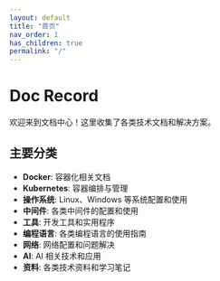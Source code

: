 ```yaml
---
layout: default
title: "首页"
nav_order: 1
has_children: true
permalink: "/"
---
```


# Doc Record

欢迎来到文档中心！这里收集了各类技术文档和解决方案。

## 主要分类

- **Docker**: 容器化相关文档
- **Kubernetes**: 容器编排与管理
- **操作系统**: Linux、Windows 等系统配置和使用
- **中间件**: 各类中间件的配置和使用
- **工具**: 开发工具和实用程序
- **编程语言**: 各类编程语言的使用指南
- **网络**: 网络配置和问题解决
- **AI**: AI 相关技术和应用
- **资料**: 各类技术资料和学习笔记
